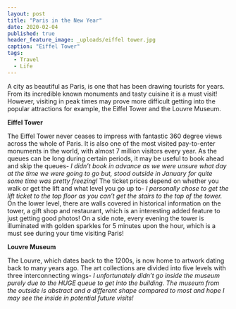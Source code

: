 ```yaml
---
layout: post
title: "Paris in the New Year"
date: 2020-02-04
published: true
header_feature_image: _uploads/eiffel tower.jpg
caption: "Eiffel Tower"
tags:
  - Travel
  - Life
---
```


A city as beautiful as Paris, is one that has been drawing tourists for years. From its incredible known monuments and tasty cuisine it is a must visit! However, visiting in peak times may prove more difficult getting into the popular attractions for example, the Eiffel Tower and the Louvre Museum.

**Eiffel Tower**

The Eiffel Tower never ceases to impress with fantastic 360 degree views across the whole of Paris. It is also one of the most visited pay-to-enter monuments in the world, with almost 7 million visitors every year. As the queues can be long during certain periods, it may be useful to book ahead and skip the queues- _I didn’t book in advance as we were unsure what day at the time we were going to go but, stood outside in January for quite some time was pretty freezing!_ The ticket prices depend on whether you walk or get the lift and what level you go up to- _I personally chose to get the lift ticket to the top floor as you can’t get the stairs to the top of the tower._ On the lower level, there are walls covered in historical information on the tower, a gift shop and restaurant, which is an interesting added feature to just getting good photos! On a side note, every evening the tower is illuminated with golden sparkles for 5 minutes upon the hour, which is a must see during your time visiting Paris!

**Louvre Museum**

The Louvre, which dates back to the 1200s, is now home to artwork dating back to many years ago. The art collections are divided into five levels with three interconnecting wings- _I unfortunately didn’t go inside the museum purely due to the HUGE queue to get into the building. The museum from the outside is abstract and a different shape compared to most and hope I may see the inside in potential future visits!_
